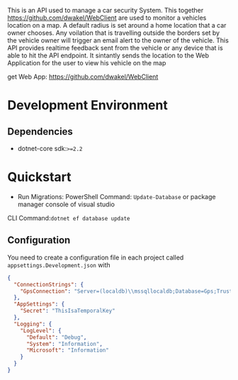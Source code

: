 This is an API used to manage a car security System. This together https://github.com/dwakel/WebClient are used to monitor a vehicles location on a map. A default radius is set around a home location that a car owner chooses. Any voilation that is travelling outside the borders set by the vehicle owner will trigger an email alert to the owner of the vehicle.
This API provides realtime feedback sent from the vehicle or any device that is able to hit the API endpoint. It sintantly sends the location to the Web Application for the user to view his vehicle on the map

get Web App: https://github.com/dwakel/WebClient

# Development Environment

## Dependencies

- dotnet-core sdk:`>=2.2`


# Quickstart

- Run Migrations:
  PowerShell Command: `Update-Database`
or package manager console of visual studio

CLI Command:`dotnet ef database update`


## Configuration

You need to create a configuration file in each project called `appsettings.Development.json` with

```json
{
  "ConnectionStrings": {
    "GpsConnection": "Server=(localdb)\\mssqllocaldb;Database=Gps;Trusted_Connection=True;MultipleActiveResultSets=true"
  },
  "AppSettings": {
    "Secret": "ThisIsaTemporalKey"
  },
  "Logging": {
    "LogLevel": {
      "Default": "Debug",
      "System": "Information",
      "Microsoft": "Information"
    }
  }
}
```
